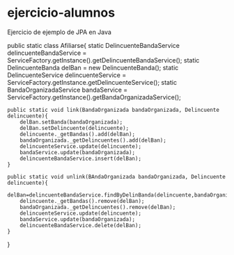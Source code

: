 # ejercicio-alumnos
Ejercicio de ejemplo de JPA en Java

public static class Afiliarse{
	static DelincuenteBandaService delincuenteBandaService = ServiceFactory.getInstance().getDelincuenteBandaService();
	static DelincuenteBanda delBan = new DelincuenteBanda();
	static DelincuenteService delincuenteService = ServiceFactory.getInstance.getDelincuenteService();
	static BandaOrganizadaService bandaService = ServiceFactory.getInstance().getBandaOrganizadaService();

	public static void link(BandaOrganizada bandaOrganizada, Delincuente delincuente){
		delBan.setBanda(bandaOrganizada);
		delBan.setDelincuente(delincuente);
		delincuente._getBandas().add(delBan);
		bandaOrganizada._getDelincuentes().add(delBan);
		delincuenteService.update(delincuente);
		bandaService.update(bandaOrganizada);
		delincuenteBandaService.insert(delBan);
	}

	public static void unlink(BAndaOrganizada bandaOrganizada, Delincuente delincuente){
		delBan=delincuenteBandaService.findByDelinBanda(delincuente,bandaOrganizada);
		delincuente._getBandas().remove(delBan);
		bandaOrganizada._getDelincuentes().remove(delBan);
		delincuenteService.update(delincuente);
		bandaService.update(bandaOrganizada);
		delincuenteBandaService.delete(delBan);
	}
}

